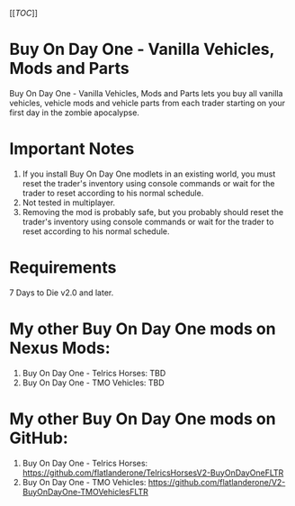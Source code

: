 [[_TOC_]]

# Buy On Day One - Vanilla Vehicles, Mods and Parts

Buy On Day One - Vanilla Vehicles, Mods and Parts lets you buy all vanilla vehicles, vehicle mods and vehicle parts from each trader starting on your first day in the zombie apocalypse. 

# Important Notes 
1. If you install Buy On Day One modlets in an existing world, you must reset the trader's inventory using console commands or wait for the trader to reset according to his normal schedule.
2. Not tested in multiplayer.
3. Removing the mod is probably safe, but you probably should reset the trader's inventory using console commands or wait for the trader to reset according to his normal schedule.

# Requirements
 7 Days to Die v2.0 and later.

# My other Buy On Day One mods on Nexus Mods:
1. Buy On Day One - Telrics Horses: TBD
2. Buy On Day One - TMO Vehicles: TBD

# My other Buy On Day One mods on GitHub:
1. Buy On Day One - Telrics Horses: https://github.com/flatlanderone/TelricsHorsesV2-BuyOnDayOneFLTR
2. Buy On Day One - TMO Vehicles: https://github.com/flatlanderone/V2-BuyOnDayOne-TMOVehiclesFLTR


